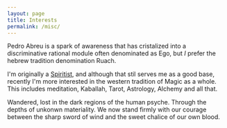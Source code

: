 ```yaml
---
layout: page
title: Interests
permalink: /misc/
---
```


Pedro Abreu is a spark of awareness that has cristalized into a
discriminative rational module often denominated as Ego, but _I_ prefer
the hebrew tradition denomination Ruach.

I'm originally a [Spiritist](https://en.wikipedia.org/wiki/Spiritism),
and although that stil serves me as a good base, recently I'm more interested
in the western tradition of Magic as a whole. This includes meditation,
Kaballah, Tarot, Astrology, Alchemy and all that.

Wandered, lost in the dark regions of the human psyche. Through the depths of
unkonwn materiality. We now stand firmly with our courage between the sharp
sword of wind and the sweet chalice of our own blood.

